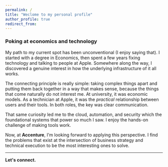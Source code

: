 ```yaml
---
permalink: /
title: "Weclome to my personal profile"
author_profile: true
redirect_from: 
---
```


### Poking at economics and technology

My path to my current spot has been unconventional (I enjoy saying that). I started with a degree in Economics, then spent a few years fixing technology and talking to people at Apple. Somewhere along the way, I discovered a genuine interest in how the underlying infrastructure of it all works. 

The connecting principle is really simple: taking complex things apart and putting them back together in a way that makes sense, because the things that come naturally do not interest me. At university, it was economic models. As a technician at Apple, it was the _practical_ relationship between users and their tools. In both roles, the key was clear communication.

That same curiosity led me to the cloud, automation, and security which the foundational systems that power so much I saw. I enjoy the hands-on challenge of making tools work.

Now, at **Accenture**, I'm looking forward to applying this perspective. I find the problems that exist at the intersection of business strategy and technical execution to be the most interesting ones to solve.

---
**Let's connect.**
